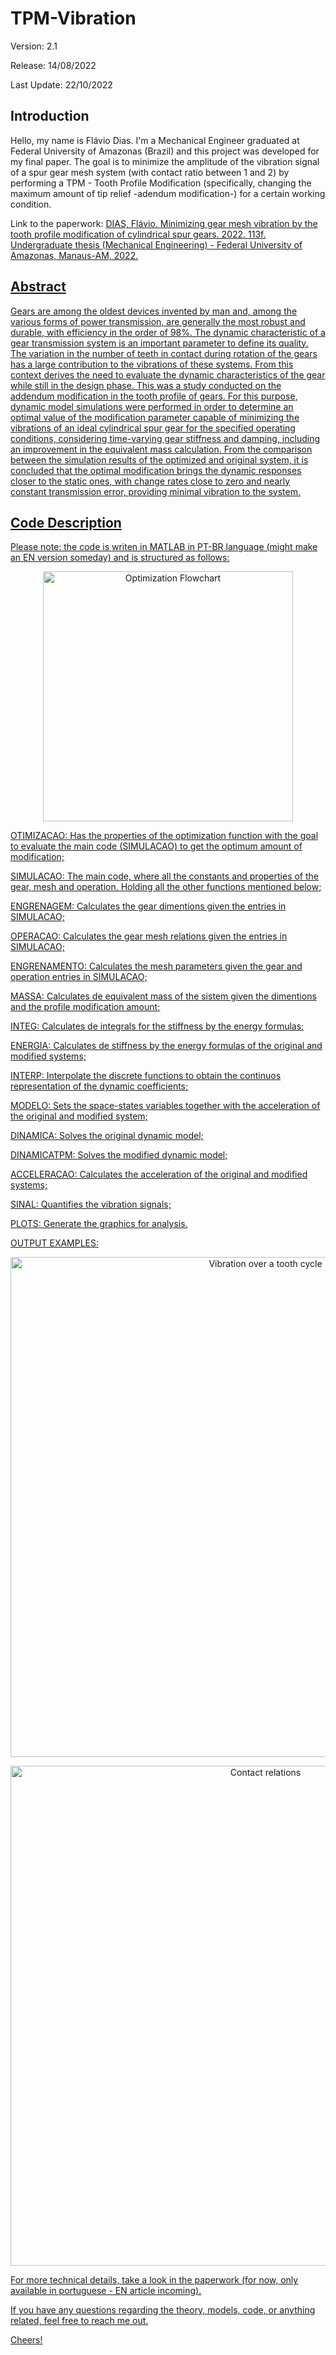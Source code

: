 # TPM-Vibration 
  Version: 2.1
  
  Release: 14/08/2022
  
  Last Update: 22/10/2022
   

## Introduction
  Hello, my name is Flávio Dias. I'm a Mechanical Engineer graduated at Federal University of Amazonas (Brazil) and this project was developed for my final paper. The goal is to minimize the amplitude of the vibration signal of a spur gear mesh system (with contact ratio between 1 and 2) by performing a TPM - Tooth Profile Modification (specifically, changing the maximum amount of tip relief -adendum modification-) for a certain working condition.
  
  Link to the paperwork: <a href= http://riu.ufam.edu.br/handle/prefix/6549 > DIAS, Flávio. Minimizing gear mesh vibration by the tooth profile modification of
cylindrical spur gears. 2022. 113f. Undergraduate thesis (Mechanical Engineering) - Federal University of Amazonas, Manaus-AM, 2022.

## Abstract
  Gears are among the oldest devices invented by man and, among the various forms of power transmission, are generally the most robust and durable, with efficiency in the order of 98%. The dynamic characteristic of a gear transmission system is an important parameter to define its quality. The variation in the number of teeth in contact during rotation of the gears has a large contribution to the vibrations of these systems. From this context derives the need to evaluate the dynamic characteristics of the gear while still in the design phase. This was a study conducted on the addendum modification in the tooth profile of gears. For this purpose, dynamic model simulations were performed in order to determine an optimal value of the modification parameter capable of minimizing the vibrations of an ideal cylindrical spur gear for the specified operating conditions, considering time-varying gear stiffness and damping, including an improvement in the equivalent mass calculation. From the comparison between the simulation results of the optimized and original system, it is concluded that the optimal modification brings the dynamic responses closer to the static ones, with change rates close to zero and nearly constant transmission error, providing minimal vibration to the system.
  
## Code Description  
  
  Please note: the code is writen in MATLAB in PT-BR language (might make an EN version someday) and is structured as follows:
  
  <p align="center">
    <img src="https://i.imgur.com/x1Hqzyq.jpg" alt="Optimization Flowchart" width="400" />
  </p>
  
  OTIMIZACAO: Has the properties of the optimization function with the goal to evaluate the main code (SIMULACAO) to get the optimum amount of modification;
  
  SIMULACAO: The main code, where all the constants and properties of the gear, mesh and operation. Holding all the other functions mentioned below;
  
  ENGRENAGEM: Calculates the gear dimentions given the entries in SIMULACAO;
  
  OPERACAO: Calculates the gear mesh relations given the entries in SIMULACAO;
  
  ENGRENAMENTO: Calculates the mesh parameters given the gear and operation entries in SIMULACAO;
  
  MASSA: Calculates de equivalent mass of the sistem given the dimentions and the profile modification amount;
  
  INTEG: Calculates de integrals for the stiffness by the energy formulas;
  
  ENERGIA: Calculates de stiffness by the energy formulas of the original and modified systems;
  
  INTERP: Interpolate the discrete functions to obtain the continuos representation of the dynamic coefficients;
  
  MODELO: Sets the space-states variables together with the acceleration of the original and modified system;
  
  DINAMICA: Solves the original dynamic model;
  
  DINAMICATPM: Solves the modified dynamic model;
  
  ACCELERACAO: Calculates the acceleration of the original and modified systems;
  
  SINAL: Quantifies the vibration signals;
  
  PLOTS: Generate the graphics for analysis.
  
  
  OUTPUT EXAMPLES:
  
  <p align="center">
  <img src="https://i.imgur.com/24b0nM1.jpg" alt="Vibration over a tooth cycle" width="800" />
  </p>

  <p align="center">
  <img src="https://i.imgur.com/Qlf5hNn.jpg" alt="Contact relations" width="800" />
  </p>
  
  
  For more technical details, take a look in the paperwork (for now, only available in portuguese - EN article incoming).
  
  If you have any questions regarding the theory, models, code, or anything related, feel free to reach me out.
  
  Cheers!
